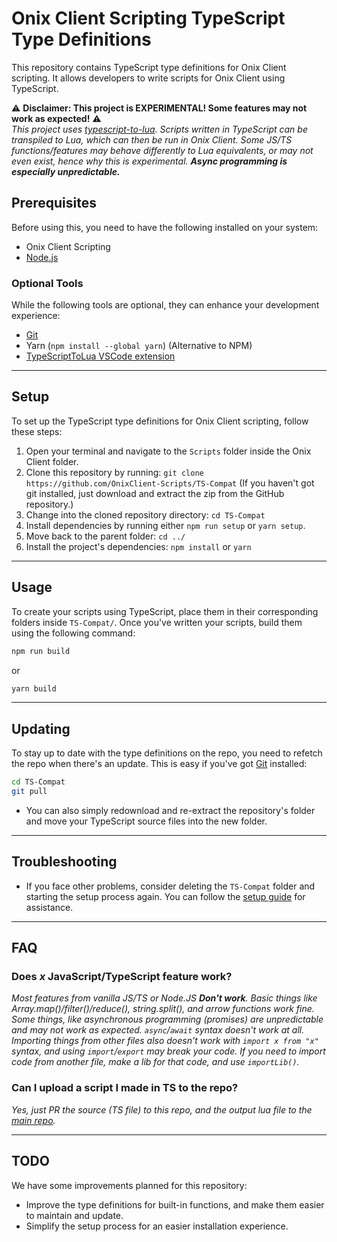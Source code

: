 # Onix Client Scripting TypeScript Type Definitions

This repository contains TypeScript type definitions for Onix Client scripting. It allows developers to write scripts for Onix Client using TypeScript.<br>

⚠️ **Disclaimer: This project is EXPERIMENTAL! Some features may not work as expected!** ⚠️<br>
*This project uses [typescript-to-lua](https://typescripttolua.github.io/docs/). Scripts written in TypeScript can be transpiled to Lua, which can then be run in Onix Client. Some JS/TS functions/features may behave differently to Lua equivalents, or may not even exist, hence why this is experimental. **Async programming is especially unpredictable.***

## Prerequisites
Before using this, you need to have the following installed on your system:

- Onix Client Scripting
- [Node.js](https://nodejs.org/en/download/current)

### Optional Tools
While the following tools are optional, they can enhance your development experience:

- [Git](https://git-scm.com/downloads)
- Yarn (`npm install --global yarn`) (Alternative to NPM)
- [TypeScriptToLua VSCode extension](https://marketplace.visualstudio.com/items?itemName=typescript-to-lua.vscode-typescript-to-lua)

---
## Setup
To set up the TypeScript type definitions for Onix Client scripting, follow these steps:

1. Open your terminal and navigate to the `Scripts` folder inside the Onix Client folder.
2. Clone this repository by running: `git clone https://github.com/OnixClient-Scripts/TS-Compat` (If you haven't got git installed, just download and extract the zip from the GitHub repository.)
3. Change into the cloned repository directory: `cd TS-Compat`
4. Install dependencies by running either `npm run setup` or `yarn setup`.
5. Move back to the parent folder: `cd ../`
6. Install the project's dependencies: `npm install` or `yarn`
---
## Usage
To create your scripts using TypeScript, place them in their corresponding folders inside `TS-Compat/`. Once you've written your scripts, build them using the following command:
```bash
npm run build
```
or
```bash
yarn build
```
---
## Updating
To stay up to date with the type definitions on the repo, you need to refetch the repo when there's an update. This is easy if you've got [Git](https://git-scm.com/downloads) installed:
```bash
cd TS-Compat
git pull
```
- You can also simply redownload and re-extract the repository's folder and move your TypeScript source files into the new folder.
---
## Troubleshooting
- If you face other problems, consider deleting the `TS-Compat` folder and starting the setup process again. You can follow the [setup guide](https://github.com/OnixClient-Scripts/TS-Compat/blob/main/README.md#setup) for assistance.
---
## FAQ

### Does *x* JavaScript/TypeScript feature work?
*Most features from vanilla JS/TS or Node.JS **Don't work**. Basic things like Array.map()/filter()/reduce(), string.split(), and arrow functions work fine. Some things, like asynchronous programming (promises) are unpredictable and may not work as expected. `async`/`await` syntax doesn't work at all.*
<br>
*Importing things from other files also doesn't work with `import x from "x"` syntax, and using `import`/`export` may break your code. If you need to import code from another file, make a lib for that code, and use `importLib()`.*

### Can I upload a script I made in TS to the repo?
*Yes, just PR the source (TS file) to this repo, and the output lua file to the [main repo](https://github.com/OnixClient-Scripts/OnixClient_Scripts/).*

---
## TODO
We have some improvements planned for this repository:

- Improve the type definitions for built-in functions, and make them easier to maintain and update.
- Simplify the setup process for an easier installation experience.
